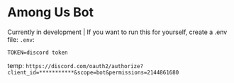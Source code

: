 # Among Us Bot
 
 Currently in development | If you want to run this for yourself, create a .env file:
`.env`:

```
TOKEN=discord token
```

temp:
`https://discord.com/oauth2/authorize?client_id=***********&scope=bot&permissions=2144861680`
